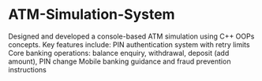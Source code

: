 # ATM-Simulation-System
Designed and developed a console-based ATM simulation using C++ OOPs concepts. Key features include:  PIN authentication system with retry limits  Core banking operations: balance enquiry, withdrawal, deposit (add amount), PIN change  Mobile banking guidance and fraud prevention instructions
